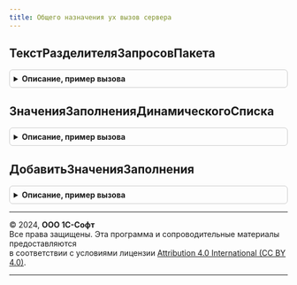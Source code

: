 ```yaml
---
title: Общего назначения ух вызов сервера
---
```



## ТекстРазделителяЗапросовПакета
<details style="margin: 1em 0; padding: 0.5em; border: 1px solid #ccc; border-radius: 6px;">

<summary style="font-weight: bold; cursor: pointer;">Описание, пример вызова</summary>

```bsl

Функция ТекстРазделителяЗапросовПакета() Экспорт
```

Пример вызова
```bsl
Результат = ОбщегоНазначенияУХВызовСервера.ТекстРазделителяЗапросовПакета() 
```
</details>

## ЗначенияЗаполненияДинамическогоСписка
<details style="margin: 1em 0; padding: 0.5em; border: 1px solid #ccc; border-radius: 6px;">

<summary style="font-weight: bold; cursor: pointer;">Описание, пример вызова</summary>

```bsl

// Возвращает отборы динамического списка как значения заполнения при программном вводе новой строки в список.
//
// Параметры:
//  КомпоновщикНастроек  - КомпоновщикНастроекДинамическогоСписка - компоновщик настроек списка.
//
// Возвращаемое значение:
//   Структура   - значения отборов для заполнения нового элемента списка.
//
Функция ЗначенияЗаполненияДинамическогоСписка(Знач КомпоновщикНастроек) Экспорт
```

Пример вызова
```bsl
Результат = ОбщегоНазначенияУХВызовСервера.ЗначенияЗаполненияДинамическогоСписка(КомпоновщикНастроек) 
```
</details>

## ДобавитьЗначенияЗаполнения
<details style="margin: 1em 0; padding: 0.5em; border: 1px solid #ccc; border-radius: 6px;">

<summary style="font-weight: bold; cursor: pointer;">Описание, пример вызова</summary>

```bsl


Процедура ДобавитьЗначенияЗаполнения(КоллекцияОтборов, ЗначенияЗаполнения) Экспорт
```

Пример вызова
```bsl
ОбщегоНазначенияУХВызовСервера.ДобавитьЗначенияЗаполнения(КоллекцияОтборов, ЗначенияЗаполнения));
```
</details>

---

© 2024, **ООО 1С-Софт**  
Все права защищены. Эта программа и сопроводительные материалы предоставляются  
в соответствии с условиями лицензии [Attribution 4.0 International (CC BY 4.0)](https://creativecommons.org/licenses/by/4.0/legalcode).

---
